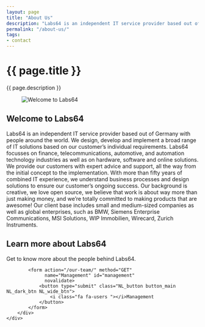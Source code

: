 ```yaml
---
layout: page
title: "About Us"
description: "Labs64 is an independent IT service provider based out of Germany with people around the world."
permalink: "/about-us/"
tags:
- contact
---
```


<div class="row NL_banner">
    <div class="col-md-8 col-md-offset-2 NL_about">
        <h1>{{ page.title }}</h1>
        <span>{{ page.description }}</span>
    </div>
</div>

<div class="row">
    <div id="cbp-so-scroller" class="cbp-so-scroller NL_intro">
        <section class="cbp-so-section">
            <figure class="cbp-so-side cbp-so-side-left">
                <img src="{{ '/img/labs64-office-03_hl.jpg' | prepend: site.baseurl | prepend: site.url }}" alt="Welcome to Labs64" title="Welcome to Labs64">
            </figure>
            <article class="cbp-so-side cbp-so-side-right">
                <h2>Welcome to Labs64</h2>
                <span>Labs64 is an independent IT service provider based out of Germany with people around the world. We design, develop and implement a broad range of IT solutions based on our customer’s individual requirements. Labs64 focusses on finance, telecommunications, automotive, and automation technology industries as well as on hardware, software and online solutions. We provide our customers with expert advice and support, all the way from the initial concept to the implementation. With more than fifty years of combined IT experience, we understand business processes and design solutions to ensure our customer’s ongoing success. Our background is creative, we love open source, we believe that work is about way more than just making money, and we’re totally committed to making products that are awesome!
                Our client base includes small and medium-sized companies as well as global enterprises, such as BMW, Siemens Enterprise Communications, MSI Solutions, WIP Immobilien, Wirecard, Zurich Instruments.</span>
            </article>
        </section>
    </div>
</div>

<div class="row">
    <div class="col-md-12 NL_form_light NL_block">
        <div class="col-md-8 col-md-offset-2 NL_form_light_text">
            <h2>Learn more about Labs64</h2>
            <span>Get to know more about the people behind Labs64.</span>

            <form action="/our-team/" method="GET"
                  name="Management" id="management"
                  novalidate>
                <button type="submit" class="NL_button button_main NL_dark_btn NL_wide_btn">
                    <i class="fa fa-users "></i>Management
                </button>
            </form>
        </div>
    </div>
</div>
